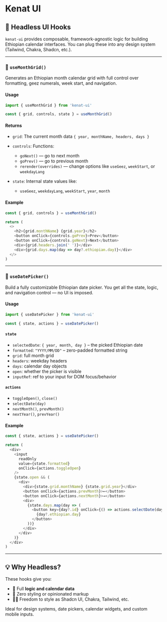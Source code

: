 
# Kenat UI
## 🧠 Headless UI Hooks

`kenat-ui` provides composable, framework-agnostic logic for building Ethiopian calendar interfaces. You can plug these into any design system (Tailwind, Chakra, Shadcn, etc.).

---

### 🔹 `useMonthGrid()`

Generates an Ethiopian month calendar grid with full control over formatting, geez numerals, week start, and navigation.

#### Usage

```js
import { useMonthGrid } from 'kenat-ui'

const { grid, controls, state } = useMonthGrid()
```

#### Returns

* `grid`: The current month data `{ year, monthName, headers, days }`
* `controls`: Functions:

  * `goNext()` — go to next month
  * `goPrev()` — go to previous month
  * `rerender(overrides)` — change options like `useGeez`, `weekStart`, or `weekdayLang`
* `state`: Internal state values like:

  * `useGeez`, `weekdayLang`, `weekStart`, `year`, `month`

#### Example

```js
const { grid, controls } = useMonthGrid()

return (
  <>
    <h2>{grid.monthName} {grid.year}</h2>
    <button onClick={controls.goPrev}>Prev</button>
    <button onClick={controls.goNext}>Next</button>
    <div>{grid.headers.join(' ')}</div>
    <div>{grid.days.map(day => day?.ethiopian.day)}</div>
  </>
)
```

---

### 🔹 `useDatePicker()`

Build a fully customizable Ethiopian date picker. You get all the state, logic, and navigation control — no UI is imposed.

#### Usage

```js
import { useDatePicker } from 'kenat-ui'

const { state, actions } = useDatePicker()
```

#### `state`

* `selectedDate`: `{ year, month, day }` – the picked Ethiopian date
* `formatted`: `"YYYY/MM/DD"` – zero-padded formatted string
* `grid`: full month grid
* `headers`: weekday headers
* `days`: calendar day objects
* `open`: whether the picker is visible
* `inputRef`: ref to your input for DOM focus/behavior

#### `actions`

* `toggleOpen()`, `close()`
* `selectDate(day)`
* `nextMonth()`, `prevMonth()`
* `nextYear()`, `prevYear()`

#### Example

```js
const { state, actions } = useDatePicker()

return (
  <div>
    <input
      readOnly
      value={state.formatted}
      onClick={actions.toggleOpen}
    />
    {state.open && (
      <div>
        <div>{state.grid.monthName} {state.grid.year}</div>
        <button onClick={actions.prevMonth}>←</button>
        <button onClick={actions.nextMonth}>→</button>
        <div>
          {state.days.map(day => (
            <button key={day?.id} onClick={() => actions.selectDate(day)}>
              {day?.ethiopian.day}
            </button>
          ))}
        </div>
      </div>
    )}
  </div>
)
```

---

## 💡 Why Headless?

These hooks give you:

* 🧩 Full **logic and calendar data**
* 💅 Zero styling or opinionated markup
* 🧘‍♂️ Freedom to style as Shadcn UI, Chakra, Tailwind, etc.

Ideal for design systems, date pickers, calendar widgets, and custom mobile inputs.
